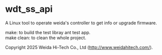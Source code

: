 # wdt_ss_api
A Linux tool to operate weida's controller to get info or upgrade firmware.<br />

  make: to build the test libray ant test app.<br />
  make clean: to clean the whole project.<br />

Copyright 2025 Weida Hi-Tech Co., Ltd (http://www.weidahitech.com/).

